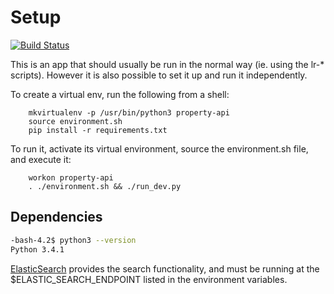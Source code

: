 # Setup

[![Build Status](http://54.72.23.130/job/property-api-unit-tests/badge/icon)](http://54.72.23.130/job/property-api-unit-tests/)

This is an app that should usually be run in the normal way (ie. using the
lr-\* scripts). However it is also possible to set it up and run it
independently.

To create a virtual env, run the following from a shell:

```
    mkvirtualenv -p /usr/bin/python3 property-api
    source environment.sh
    pip install -r requirements.txt
```

To run it, activate its virtual environment, source the environment.sh file,
and execute it:

```
    workon property-api
    . ./environment.sh && ./run_dev.py
```

## Dependencies

```bash
-bash-4.2$ python3 --version
Python 3.4.1
```

[ElasticSearch](http://www.elasticsearch.org) provides the search functionality, and must be running at the $ELASTIC_SEARCH_ENDPOINT listed in the environment variables.

